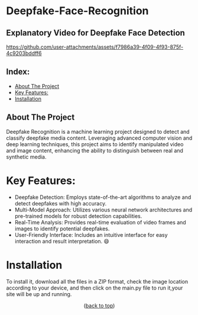 <a id="readme-top"></a>

# Deepfake-Face-Recognition

## Explanatory Video for Deepfake Face Detection
https://github.com/user-attachments/assets/f7986a39-4f09-4f93-875f-4c9203bddff6
## Index: 
- [About The Project](#About-The-Project)
- [Key Features:](#Key-Features)
- [Installation](#Installation)
<!-- ABOUT THE PROJECT -->
## About The Project
Deepfake Recognition is a machine learning project designed to detect and classify deepfake media content. Leveraging advanced computer vision and deep learning techniques, this project aims to identify manipulated video and image content, enhancing the ability to distinguish between real and synthetic media.

# Key Features:
* Deepfake Detection: Employs state-of-the-art algorithms to analyze and detect deepfakes with high accuracy.
* Multi-Model Approach: Utilizes various neural network architectures and pre-trained models for robust detection capabilities.
* Real-Time Analysis: Provides real-time evaluation of video frames and images to identify potential deepfakes.
* User-Friendly Interface: Includes an intuitive interface for easy interaction and result interpretation. :smile:

# Installation
To install it, download all the files in a ZIP format, check the image location according to your device, and then click on the main.py file to run it,your site will be up and running.

<p align="center">(<a href="#readme-top">back to top</a>)</p>






